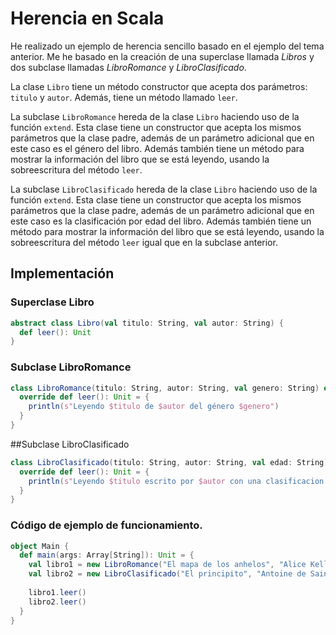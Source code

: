 # Herencia en Scala
He realizado un ejemplo de herencia sencillo basado en el ejemplo del tema anterior. Me he basado en la creación de una superclase llamada _Libros_ y dos subclase llamadas _LibroRomance_ y _LibroClasificado_.


La clase `Libro` tiene un método constructor que acepta dos parámetros: `titulo` y `autor`. Además, tiene un método llamado `leer`.


La subclase `LibroRomance` hereda de la clase `Libro`  haciendo uso de la función `extend`. Esta clase tiene un constructor que acepta los mismos parámetros que la clase padre,
 además de un parámetro adicional que en este caso es el género del libro. Además también tiene un método para mostrar la información del libro que se está leyendo, usando la sobreescritura del método `leer`.


La subclase `LibroClasificado` hereda de la clase `Libro`  haciendo uso de la función `extend`. Esta clase tiene un constructor que acepta los mismos parámetros que la clase padre,
 además de un parámetro adicional que en este caso es la clasificación por edad del libro. Además también tiene un método para mostrar la información del libro que se está leyendo, usando la sobreescritura del método `leer` igual que en la subclase anterior.
 

## Implementación


### Superclase Libro

```scala
abstract class Libro(val titulo: String, val autor: String) {
  def leer(): Unit
}
```


### Subclase LibroRomance
```scala
class LibroRomance(titulo: String, autor: String, val genero: String) extends Libro(titulo, autor) {
  override def leer(): Unit = {
    println(s"Leyendo $titulo de $autor del género $genero")
  }
}
```


##Subclase LibroClasificado
```scala
class LibroClasificado(titulo: String, autor: String, val edad: String) extends Libro(titulo, autor) {
  override def leer(): Unit = {
    println(s"Leyendo $titulo escrito por $autor con una clasificacion de edad $edad")
  }
}
```

### Código de ejemplo de funcionamiento.

```scala
object Main {
  def main(args: Array[String]): Unit = {
    val libro1 = new LibroRomance("El mapa de los anhelos", "Alice Kellen", "Romance contemporáneo")
    val libro2 = new LibroClasificado("El principito", "Antoine de Saint-Exupéry", " 6-7 años")
    
    libro1.leer() 
    libro2.leer() 
  }
}
```

